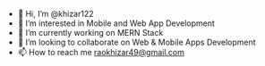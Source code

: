 - 👋 Hi, I’m @khizar122
- 👀 I’m interested in Mobile and Web App Development
- 🌱 I’m currently working on MERN Stack
- 💞️ I’m looking to collaborate on Web & Mobile Apps Development
- 📫 How to reach me raokhizar49@gmail.com

<!---
khizar122/khizar122 is a ✨ special ✨ repository because its `README.md` (this file) appears on your GitHub profile.
You can click the Preview link to take a look at your changes.
--->
